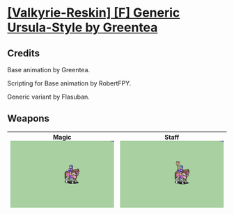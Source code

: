 # [\[Valkyrie-Reskin\] \[F\] Generic Ursula-Style by Greentea](./)
## Credits

Base animation by Greentea. 

Scripting for Base animation by RobertFPY.

Generic variant by Flasuban.

## Weapons

| <b>Magic</b><br/><img alt="Magic animation" src="./6.%20Magic/Magic.gif"/> | <b>Staff</b><br/><img alt="Staff animation" src="./7.%20Staff/Staff.gif"/> |
| :---: | :---: |
